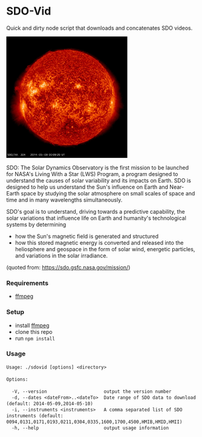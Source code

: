 # SDO-Vid

Quick and dirty node script that downloads and concatenates SDO videos.

![sample.gif](sample.gif)

SDO: The Solar Dynamics Observatory is the first mission to be launched for NASA's Living With a Star (LWS) Program, a program designed to understand the causes of solar variability and its impacts on Earth. SDO is designed to help us understand the Sun's influence on Earth and Near-Earth space by studying the solar atmosphere on small scales of space and time and in many wavelengths simultaneously.

SDO's goal is to understand, driving towards a predictive capability, the solar variations that influence life on Earth and humanity's technological systems by determining

- how the Sun's magnetic field is generated and structured
- how this stored magnetic energy is converted and released into the heliosphere and geospace in the form of solar wind, energetic particles, and variations in the solar irradiance.

(quoted from: https://sdo.gsfc.nasa.gov/mission/)

### Requirements

- [ffmpeg](https://www.ffmpeg.org/download.html)

### Setup

- install [ffmpeg](https://www.ffmpeg.org/download.html)
- clone this repo
- run `npm install`

### Usage

```
Usage: ./sdovid [options] <directory>

Options:

  -V, --version                     output the version number
  -d, --dates <dateFrom>..<dateTo>  Date range of SDO data to download (default: 2014-05-09,2014-05-10)
  -i, --instruments <instruments>   A comma separated list of SDO instruments (default: 0094,0131,0171,0193,0211,0304,0335,1600,1700,4500,HMIB,HMID,HMII)
  -h, --help                        output usage information
```
